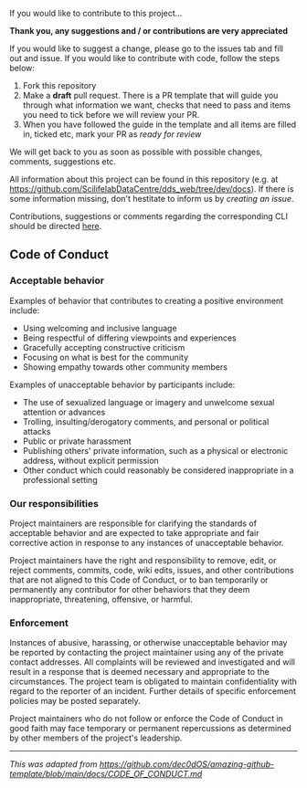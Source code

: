 If you would like to contribute to this project...

**Thank you, any suggestions and / or contributions are very appreciated**

If you would like to suggest a change, please go to the issues tab and fill out and issue. If you would like to contribute with code, follow the steps below:

1. Fork this repository
2. Make a **draft** pull request. There is a PR template that will guide you through what information we want, checks that need to pass and items you need to tick before we will review your PR.
3. When you have followed the guide in the template and all items are filled in, ticked etc, mark your PR as _ready for review_

We will get back to you as soon as possible with possible changes, comments, suggestions etc.

All information about this project can be found in this repository (e.g. at https://github.com/ScilifelabDataCentre/dds_web/tree/dev/docs). If there is some information missing, don't hestitate to inform us by _creating an issue_.

Contributions, suggestions or comments regarding the corresponding CLI should be directed [here](https://github.com/ScilifelabDataCentre/dds_web).

## Code of Conduct

### Acceptable behavior

Examples of behavior that contributes to creating a positive environment include:

- Using welcoming and inclusive language
- Being respectful of differing viewpoints and experiences
- Gracefully accepting constructive criticism
- Focusing on what is best for the community
- Showing empathy towards other community members

Examples of unacceptable behavior by participants include:

- The use of sexualized language or imagery and unwelcome sexual attention or advances
- Trolling, insulting/derogatory comments, and personal or political attacks
- Public or private harassment
- Publishing others' private information, such as a physical or electronic address, without explicit permission
- Other conduct which could reasonably be considered inappropriate in a professional setting

### Our responsibilities

Project maintainers are responsible for clarifying the standards of acceptable behavior and are expected to take appropriate and fair corrective action in response to any instances of unacceptable behavior.

Project maintainers have the right and responsibility to remove, edit, or reject comments, commits, code, wiki edits, issues, and other contributions that are not aligned to this Code of Conduct, or to ban temporarily or permanently any contributor for other behaviors that they deem inappropriate, threatening, offensive, or harmful.

### Enforcement

Instances of abusive, harassing, or otherwise unacceptable behavior may be reported by contacting the project maintainer using any of the private contact addresses. All complaints will be reviewed and investigated and will result in a response that is deemed necessary and appropriate to the circumstances. The project team is obligated to maintain confidentiality with regard to the reporter of an incident. Further details of specific enforcement policies may be posted separately.

Project maintainers who do not follow or enforce the Code of Conduct in good faith may face temporary or permanent repercussions as determined by other members of the project's leadership.

---

_This was adapted from https://github.com/dec0dOS/amazing-github-template/blob/main/docs/CODE_OF_CONDUCT.md_
